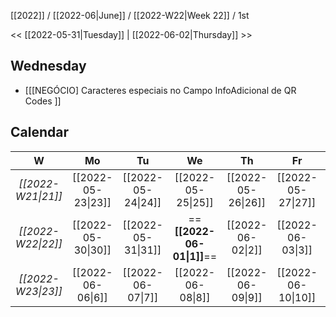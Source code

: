 [[2022]] / [[2022-06|June]] / [[2022-W22|Week 22]] / 1st

<<  [[2022-05-31|Tuesday]]  | [[2022-06-02|Thursday]]  >>︎

## Wednesday

- [[[NEGÓCIO] Caracteres especiais no Campo  InfoAdicional de QR Codes ]]

## Calendar
| W  | Mo | Tu | We | Th | Fr | Sa | Su |
|:--:|:--:|:--:|:--:|:--:|:--:|:--:|:--:|
| *[[2022-W21\|21]]* | [[2022-05-23\|23]] | [[2022-05-24\|24]] | [[2022-05-25\|25]] | [[2022-05-26\|26]] | [[2022-05-27\|27]] | [[2022-05-28\|28]] | [[2022-05-29\|29]] |
| *[[2022-W22\|22]]* | [[2022-05-30\|30]] | [[2022-05-31\|31]] | ==**[[2022-06-01\|1]]**==  | [[2022-06-02\|2]]  | [[2022-06-03\|3]]  | [[2022-06-04\|4]]  | [[2022-06-05\|5]]  |
| *[[2022-W23\|23]]* | [[2022-06-06\|6]]  | [[2022-06-07\|7]]  | [[2022-06-08\|8]]  | [[2022-06-09\|9]]  | [[2022-06-10\|10]] | [[2022-06-11\|11]] | [[2022-06-12\|12]] |
